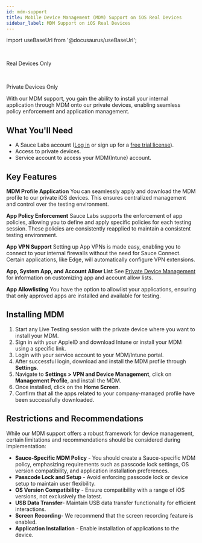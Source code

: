 ```yaml
---
id: mdm-support
title: Mobile Device Management (MDM) Support on iOS Real Devices
sidebar_label: MDM Support on iOS Real Devices
---
```




import useBaseUrl from '@docusaurus/useBaseUrl';

<br/><p><span className="sauceGreen">Real Devices Only</span></p> 
<br/><p><span className="sauceGreen">Private Devices Only</span></p>

With our MDM support, you gain the ability to install your internal application through MDM  onto our private devices, enabling seamless policy enforcement and application management. 

## What You'll Need

- A Sauce Labs account ([Log in](https://accounts.saucelabs.com/am/XUI/#login/) or sign up for a [free trial license](https://saucelabs.com/sign-up)).
- Access to private devices.
- Service account to access your MDM(Intune) account. 

## Key Features

**MDM Profile Application**
You can seamlessly apply and download the MDM profile to our private iOS devices. This ensures centralized management and control over the testing environment.

**App Policy Enforcement**
Sauce Labs supports the enforcement of app policies, allowing you to define and apply specific policies for each testing session. These policies are consistently reapplied to maintain a consistent testing environment.

**App VPN Support**
Setting up App VPNs is made easy, enabling you to connect to your internal firewalls without the need for Sauce Connect. Certain applications, like Edge, will automatically configure VPN extensions.


**App, System App, and Account Allow List**
See [Private Device Management](basics/acct-team-mgmt/private-device-mgmt) for information on customizing app and account allow lists.

**App Allowlisting**
You have the option to allowlist your applications, ensuring that only approved apps are installed and available for testing. 


## Installing MDM

1. Start any Live Testing session with the private device where you want to install your MDM.
2. Sign in with your AppleID and download Intune or install your MDM using a specific link.
3. Login with your service account to your MDM/Intune portal.
4. After successful login, download and install the MDM profile through **Settings**.
5. Navigate to **Settings > VPN and Device Management**, click on **Management Profile**, and install the MDM.
6. Once installed, click on the **Home Screen**.
7. Confirm that all the apps related to your company-managed profile have been successfully downloaded.


## Restrictions and Recommendations

While our MDM support offers a robust framework for device management, certain limitations and recommendations should be considered during implementation:
- **Sauce-Specific MDM Policy** - You should create a Sauce-specific MDM policy, emphasizing requirements such as passcode lock settings, OS version compatibility, and application installation preferences.
- **Passcode Lock and Setup** - Avoid enforcing passcode lock or device setup to maintain user flexibility.
- **OS Version Compatibility** - Ensure compatibility with a range of iOS versions, not exclusively the latest.
- **USB Data Transfer**- Maintain USB data transfer functionality for efficient interactions.
- **Screen Recording**- We recommend that the  screen recording feature is enabled.
- **Application Installation** - Enable installation of applications to the device.
